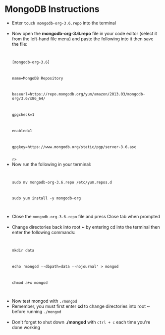 <h1>MongoDB Instructions</h1>
<ul>
<li>Enter <code>touch mongodb-org-3.6.repo</code> into the terminal</li>
<br>
<li>Now open the <strong>mongodb-org-3.6.repo</strong> file in your code editor (select it from the left-hand file menu) and paste the following into it then save the file:</li>
<br>
<code>
<p>[mongodb-org-3.6]</p>
<p>name=MongoDB Repository</p>
<p>baseurl=https://repo.mongodb.org/yum/amazon/2013.03/mongodb-org/3.6/x86_64/</p>
<p>gpgcheck=1</p>
<p>enabled=1</p>
<p>gpgkey=https://www.mongodb.org/static/pgp/server-3.6.asc</p>
r></code>
<br>
<li>Now run the following in your terminal:</li>
<br>
<code>
<p>sudo mv mongodb-org-3.6.repo /etc/yum.repos.d</p>
<p>sudo yum install -y mongodb-org</p>
</code>
<br>
<li>Close the <code>mongodb-org-3.6.repo</code> file and press Close tab when prompted</li>
<br>
<li>Change directories back into root <strong>~</strong> by entering cd into the terminal then enter the following commands:</li>
<br>
<code>
<p>mkdir data</p>
<p>echo 'mongod --dbpath=data --nojournal' > mongod</p>
<p>chmod a+x mongod</p>
</code>
<br>
<li>Now test mongod with <code>./mongod</code>
<br>
<li>Remember, you must first enter <strong>cd</strong> to change directories into root <strong>~</strong> before running <code>./mongod</code></li>
<br>
<li>Don't forget to shut down <strong>./mongod</strong> with <code>ctrl + c</code> each time you're done working</li>
</ul>

